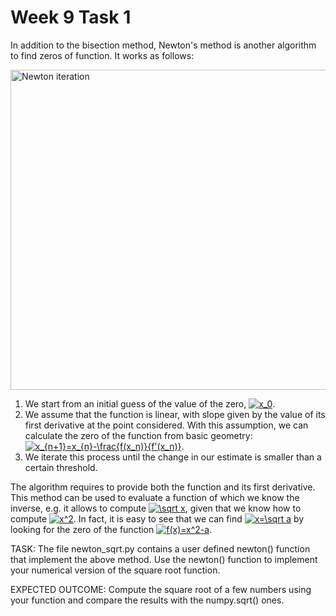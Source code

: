 # Week 9 Task 1
In addition to the bisection method, Newton's method is another algorithm to find zeros of function. It works as follows:

<a title="Original:  Olegalexandrov Vector:  Pbroks13, Public domain, via Wikimedia Commons" href="https://commons.wikimedia.org/wiki/File:Newton_iteration.svg"><img width="512" alt="Newton iteration" src="https://upload.wikimedia.org/wikipedia/commons/thumb/8/8c/Newton_iteration.svg/512px-Newton_iteration.svg.png"></a>

1. We start from an initial guess of the value of the zero, <a href="https://www.codecogs.com/eqnedit.php?latex=x_0" target="_blank"><img src="https://latex.codecogs.com/gif.latex?x_0" title="x_0" /></a>. 
2. We assume that the function is linear, with slope given by the value of its first derivative at the point considered. With this assumption, we can calculate the zero of the function from basic geometry: <a href="https://www.codecogs.com/eqnedit.php?latex=x_{n&plus;1}=x_{n}-\frac{f(x_n)}{f'(x_n)}" target="_blank"><img src="https://latex.codecogs.com/gif.latex?x_{n&plus;1}=x_{n}-\frac{f(x_n)}{f'(x_n)}" title="x_{n+1}=x_{n}-\frac{f(x_n)}{f'(x_n)}" /></a>.
3. We iterate this process until the change in our estimate is smaller than a certain threshold. 

The algorithm requires to provide both the function and its first derivative. This method can be used to evaluate a function of which we know the inverse, e.g. it allows to compute <a href="https://www.codecogs.com/eqnedit.php?latex=\sqrt&space;x" target="_blank"><img src="https://latex.codecogs.com/gif.latex?\sqrt&space;x" title="\sqrt x" /></a>, given that we know how to compute <a href="https://www.codecogs.com/eqnedit.php?latex=x^2" target="_blank"><img src="https://latex.codecogs.com/gif.latex?x^2" title="x^2" /></a>. In fact, it is easy to see that we can find <a href="https://www.codecogs.com/eqnedit.php?latex=x=\sqrt&space;a" target="_blank"><img src="https://latex.codecogs.com/gif.latex?x=\sqrt&space;a" title="x=\sqrt a" /></a> by looking for the zero of the function <a href="https://www.codecogs.com/eqnedit.php?latex=f(x)=x^2-a" target="_blank"><img src="https://latex.codecogs.com/gif.latex?f(x)=x^2-a" title="f(x)=x^2-a" /></a>.

TASK: The file newton_sqrt.py contains a user defined newton() function that implement the above method. Use the newton() function to implement your numerical version of the square root function. 

EXPECTED OUTCOME: Compute the square root of a few numbers using your function and compare the results with the numpy.sqrt() ones.
